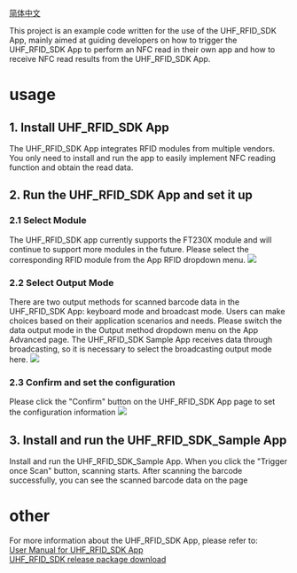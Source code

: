 [简体中文](https://github.com/AIM-Android/UHF_RFID_SDK_Sample/blob/master/README_ZH.md)

This project is an example code written for the use of the UHF_RFID_SDK App, mainly aimed at guiding developers on how to trigger the UHF_RFID_SDK App to perform an NFC read in their own app and how to receive NFC read results from the UHF_RFID_SDK App.

# usage
## 1. Install UHF_RFID_SDK App

The UHF_RFID_SDK App integrates RFID modules from multiple vendors. You only need to install and run the app to easily implement NFC reading function and obtain the read data.

## 2. Run the UHF_RFID_SDK App and set it up
### 2.1  Select Module
The UHF_RFID_SDK app currently supports the FT230X module and will continue to support more modules in the future. Please select the corresponding RFID module from the App RFID dropdown menu.
![](https://github.com/AIM-Android/UHF_RFID_SDK_Sample/blob/main/images/rfid.png)

### 2.2 Select Output Mode
There are two output methods for scanned barcode data in the UHF_RFID_SDK App: keyboard mode and broadcast mode. Users can make choices based on their application scenarios and needs. Please switch the data output mode in the Output method dropdown menu on the App Advanced page. The UHF_RFID_SDK Sample App receives data through broadcasting, so it is necessary to select the broadcasting output mode here.
![](https://github.com/AIM-Android/UHF_RFID_SDK_Sample/blob/main/images/output.png)

### 2.3  Confirm and set the configuration
Please click the "Confirm" button on the UHF_RFID_SDK App page to set the configuration information
![](https://github.com/AIM-Android/UHF_RFID_SDK_Sample/blob/main/images/rfid.png)

## 3. Install and run the UHF_RFID_SDK_Sample App
Install and run the UHF_RFID_SDK_Sample App. When you click the "Trigger once Scan" button, scanning starts. After scanning the barcode successfully, you can see the scanned barcode data on the page

# other
For more information about the UHF_RFID_SDK App, please refer to:   
[User Manual  for UHF_RFID_SDK App](https://github.com/AIM-Android/UHF_RFID_SDK_Sample/blob/main/doc/UHF_RFID_SDK%0D%0AQuick%20Start%20Guide%20V1.0.pdf)  
[UHF_RFID_SDK release package download](https://github.com/AIM-Android/UHF_RFID_SDK_Sample/blob/main/release/UHF_RFID_SDK_1.0.0.apk)
